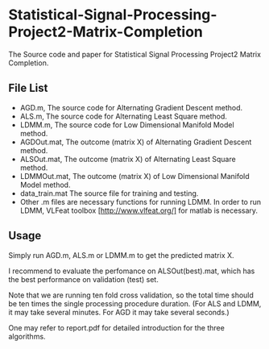# Statistical-Signal-Processing-Project2-Matrix-Completion
The Source code and paper for Statistical Signal Processing Project2 Matrix Completion.

## File List
+ AGD.m, The source code for Alternating Gradient Descent method.
+ ALS.m, The source code for Alternating Least Square method.
+ LDMM.m, The source code for Low Dimensional Manifold Model method.
+ AGDOut.mat, The outcome (matrix X) of Alternating Gradient Descent method.
+ ALSOut.mat, The outcome (matrix X) of Alternating Least Square method.
+ LDMMOut.mat, The outcome (matrix X) of Low Dimensional Manifold Model method.
+ data_train.mat The source file for training and testing.
+ Other .m files are necessary functions for running LDMM.
In order to run LDMM, VLFeat toolbox [http://www.vlfeat.org/]  for matlab is necessary. 

## Usage

Simply run AGD.m, ALS.m or LDMM.m to get the predicted matrix X. 

I recommend to evaluate the perfomance on ALSOut(best).mat, which has the best performance on validation (test) set. 

Note that we are running ten fold cross validation, so the total time should be ten times the single processing procedure duration. (For ALS and LDMM, it may take several minutes. For AGD it may take several seconds.)

One may refer to report.pdf for detailed introduction for the three algorithms. 
